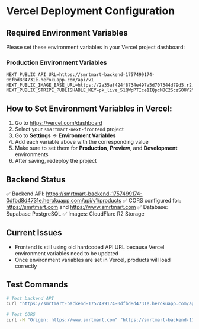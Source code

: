 # Vercel Deployment Configuration

## Required Environment Variables

Please set these environment variables in your Vercel project dashboard:

### Production Environment Variables
```
NEXT_PUBLIC_API_URL=https://smrtmart-backend-1757499174-0dfbd8d4731e.herokuapp.com/api/v1
NEXT_PUBLIC_IMAGE_BASE_URL=https://2a35af424f8734e497a5d707344d79d5.r2.cloudflarestorage.com/smrtmart
NEXT_PUBLIC_STRIPE_PUBLISHABLE_KEY=pk_live_51QWpPTIce1IQpcM8C2SczSOUY2NEGMDcKWjLzvvPUe8LrfXUMZfyehcuDjc1nd663TAzVTFpt5LeddGk6y8hmosX00DNMfVP9i
```

## How to Set Environment Variables in Vercel:

1. Go to https://vercel.com/dashboard
2. Select your `smartmart-next-frontend` project
3. Go to **Settings** → **Environment Variables**
4. Add each variable above with the corresponding value
5. Make sure to set them for **Production**, **Preview**, and **Development** environments
6. After saving, redeploy the project

## Backend Status
✅ Backend API: https://smrtmart-backend-1757499174-0dfbd8d4731e.herokuapp.com/api/v1/products
✅ CORS configured for: https://smrtmart.com and https://www.smrtmart.com
✅ Database: Supabase PostgreSQL
✅ Images: CloudFlare R2 Storage

## Current Issues
- Frontend is still using old hardcoded API URL because Vercel environment variables need to be updated
- Once environment variables are set in Vercel, products will load correctly

## Test Commands
```bash
# Test backend API
curl "https://smrtmart-backend-1757499174-0dfbd8d4731e.herokuapp.com/api/v1/products?limit=1"

# Test CORS
curl -H "Origin: https://www.smrtmart.com" "https://smrtmart-backend-1757499174-0dfbd8d4731e.herokuapp.com/api/v1/products?limit=1" -I
```